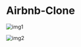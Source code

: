 # Airbnb-Clone

![img1](https://github.com/bahittinn/Airbnb-Clone-SwiftUI/assets/84408891/5b5c4fad-c6bc-4a33-b046-c3061c0c310e)
 
![img2](https://github.com/bahittinn/Airbnb-Clone-SwiftUI/assets/84408891/6d61a540-7edf-48f3-b805-d75d8d5c25dc)

